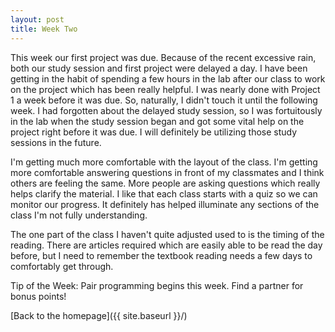 ```yaml
---
layout: post
title: Week Two
---
```


This week our first project was due. Because of the recent excessive rain, both our study session and first project were delayed a day. I have been getting in the habit of spending a few hours in the lab after our class to work on the project which has been really helpful. I was nearly done with Project 1 a week before it was due. So, naturally, I didn't touch it until the following week. I had forgotten about the delayed study session, so I was fortuitously in the lab when the study session began and got some vital help on the project right before it was due. I will definitely be utilizing those study sessions in the future. 

I'm getting much more comfortable with the layout of the class. I'm getting more comfortable answering questions in front of my classmates and I think others are feeling the same. More people are asking questions which really helps clarify the material. I like that each class starts with a quiz so we can monitor our progress. It definitely has helped illuminate any sections of the class I'm not fully understanding. 

The one part of the class I haven't quite adjusted used to is the timing of the reading. There are articles required which are easily able to be read the day before, but I need to remember the textbook reading needs a few days to comfortably get through.

Tip of the Week: Pair programming begins this week. Find a partner for bonus points!

[Back to the homepage]({{ site.baseurl }}/)